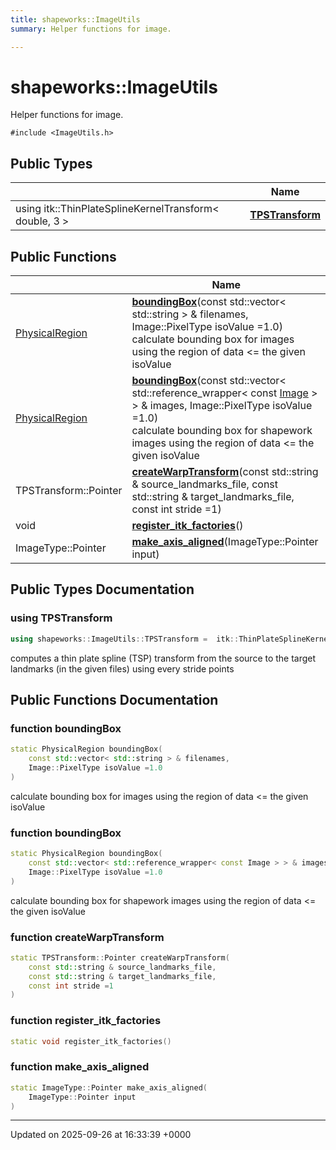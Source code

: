 ```yaml
---
title: shapeworks::ImageUtils
summary: Helper functions for image. 

---
```


# shapeworks::ImageUtils



Helper functions for image. 


`#include <ImageUtils.h>`

## Public Types

|                | Name           |
| -------------- | -------------- |
| using itk::ThinPlateSplineKernelTransform< double, 3 > | **[TPSTransform](../Classes/classshapeworks_1_1ImageUtils.md#using-tpstransform)**  |

## Public Functions

|                | Name           |
| -------------- | -------------- |
| [PhysicalRegion](../Classes/classshapeworks_1_1PhysicalRegion.md) | **[boundingBox](../Classes/classshapeworks_1_1ImageUtils.md#function-boundingbox)**(const std::vector< std::string > & filenames, Image::PixelType isoValue =1.0)<br>calculate bounding box for images using the region of data <= the given isoValue  |
| [PhysicalRegion](../Classes/classshapeworks_1_1PhysicalRegion.md) | **[boundingBox](../Classes/classshapeworks_1_1ImageUtils.md#function-boundingbox)**(const std::vector< std::reference_wrapper< const [Image](../Classes/classshapeworks_1_1Image.md) > > & images, Image::PixelType isoValue =1.0)<br>calculate bounding box for shapework images using the region of data <= the given isoValue  |
| TPSTransform::Pointer | **[createWarpTransform](../Classes/classshapeworks_1_1ImageUtils.md#function-createwarptransform)**(const std::string & source_landmarks_file, const std::string & target_landmarks_file, const int stride =1) |
| void | **[register_itk_factories](../Classes/classshapeworks_1_1ImageUtils.md#function-register-itk-factories)**() |
| ImageType::Pointer | **[make_axis_aligned](../Classes/classshapeworks_1_1ImageUtils.md#function-make-axis-aligned)**(ImageType::Pointer input) |

## Public Types Documentation

### using TPSTransform

```cpp
using shapeworks::ImageUtils::TPSTransform =  itk::ThinPlateSplineKernelTransform<double, 3>;
```


computes a thin plate spline (TSP) transform from the source to the target landmarks (in the given files) using every stride points 


## Public Functions Documentation

### function boundingBox

```cpp
static PhysicalRegion boundingBox(
    const std::vector< std::string > & filenames,
    Image::PixelType isoValue =1.0
)
```

calculate bounding box for images using the region of data <= the given isoValue 

### function boundingBox

```cpp
static PhysicalRegion boundingBox(
    const std::vector< std::reference_wrapper< const Image > > & images,
    Image::PixelType isoValue =1.0
)
```

calculate bounding box for shapework images using the region of data <= the given isoValue 

### function createWarpTransform

```cpp
static TPSTransform::Pointer createWarpTransform(
    const std::string & source_landmarks_file,
    const std::string & target_landmarks_file,
    const int stride =1
)
```


### function register_itk_factories

```cpp
static void register_itk_factories()
```


### function make_axis_aligned

```cpp
static ImageType::Pointer make_axis_aligned(
    ImageType::Pointer input
)
```


-------------------------------

Updated on 2025-09-26 at 16:33:39 +0000